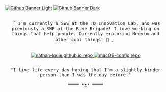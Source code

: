 [<img src="https://github.com/nathan-louie/nathan-louie/assets/53024905/fd7a4d41-1cf0-4091-855c-d20e2f5a9cbe#gh-light-mode-only" alt="Github Banner Light"/>](https://nathan.louie.ca)
[<img src="https://github.com/nathan-louie/nathan-louie/assets/53024905/c755e557-9477-45d0-8ea8-e26db54c1e4b#gh-dark-mode-only" alt="Github Banner Dark" />](https://nathan.louie.ca)

<samp>
  <p align="center">
    <br>
    「 I'm currently a SWE at the TD Innovation Lab, and was previously a SWE at the Bike Brigade! I love working on things that help people. Currently exploring Neovim and other cool things! 🌱 」
    <br>
  </p>
</samp>
<p align="center">
  <br>
  <a href="https://github.com/nathan-louie/nathan-louie.github.io" rel="noopener noreferrer">
    <img src="https://github-readme-stats.vercel.app/api/pin/?username=nathan-louie&repo=nathan-louie.github.io&theme=transparent" alt="nathan-louie.github.io repo">
  </a>
  <a href="https://github.com/nathan-louie/macOS-config" rel="noopener noreferrer">
    <img src="https://github-readme-stats.vercel.app/api/pin/?username=nathan-louie&repo=macOS-config&theme=transparent" alt="macOS-config repo">
  </a>
  <br>
</p>
<samp>
  <p align="center">
    <br>
    "I live life every day hoping that I'm a slightly kinder person than I was the day before."
    <br>
  </p>
  <p align="center">
    ════ ⋆<a href="https://nathan.louie.ca" rel="noopener noreferrer">★</a>⋆ ════
  </p>
</samp>
